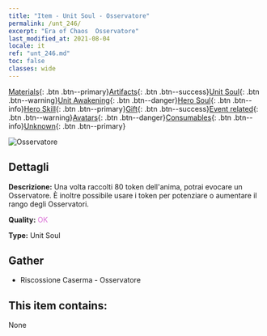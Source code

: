 ```yaml
---
title: "Item - Unit Soul - Osservatore"
permalink: /unt_246/
excerpt: "Era of Chaos  Osservatore"
last_modified_at: 2021-08-04
locale: it
ref: "unt_246.md"
toc: false
classes: wide
---
```

 [Materials](/ItemsIT/){: .btn .btn--primary}[Artifacts](/ItemsIT/Artifacts/){: .btn .btn--success}[Unit Soul](/ItemsIT/UnitSoul/){: .btn .btn--warning}[Unit Awakening](/ItemsIT/UnitAwakening/){: .btn .btn--danger}[Hero Soul](/ItemsIT/HeroSoul/){: .btn .btn--info}[Hero Skill](/ItemsIT/HeroSkill/){: .btn .btn--primary}[Gift](/ItemsIT/Gift/){: .btn .btn--success}[Event related](/ItemsIT/Events/){: .btn .btn--warning}[Avatars](/ItemsIT/Avatars/){: .btn .btn--danger}[Consumables](/ItemsIT/Consumables/){: .btn .btn--info}[Unknown](/ItemsIT/Unknown/){: .btn .btn--primary}

 ![Osservatore](/images/u/ti_xieyan.jpg)

## Dettagli
 **Descrizione:** Una volta raccolti 80 token dell'anima, potrai evocare un Osservatore. È inoltre possibile usare i token per potenziare o aumentare il rango degli Osservatori.

 **Quality:** <span style="color: #DA70D6">OK</span>

 **Type:** Unit Soul

## Gather

*    Riscossione Caserma - Osservatore 

## This item contains:

  None

